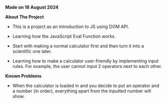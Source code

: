 **Made on 18 August 2024**

**About The Project**
- This is a project as an introduction to JS using DOM API.

- Learning how the JavaScript Eval Function works.

- Start with making a normal calculator first and then turn it into a scientific one later.

- Learning how to make a calculator user-friendly by implementing input rules. For example, the user cannot input 2 operators next to each other.

**Known Problems**
- When the calculator is loaded in and you decide to put an operator and a number (in order), everything apart from the inputted number will show.
